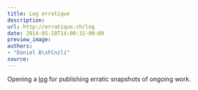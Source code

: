 ```yaml
---
title: Log erratique
description:
url: http://erratique.ch/log
date: 2014-05-18T14:00:32-00:00
preview_image:
authors:
- "Daniel B\xFCnzli"
source:
---
```


<p>Opening a <a href="https://erratique.ch/log">log</a> for publishing erratic snapshots of ongoing work.</p>
